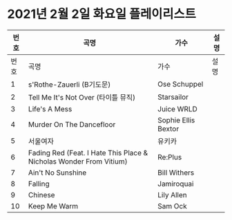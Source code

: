 # 2021년 2월 2일 화요일 플레이리스트

| 번호 | 곡명 | 가수 | 설명 |
|------|------|------|------|
| 번호 | 곡명 | 가수 | 설명 |
| 1 | s'Rothe-Zauerli (B기도문) | Ose Schuppel |  |
| 2 | Tell Me It's Not Over (타이틀 뮤직) | Starsailor |  |
| 3 | Life's A Mess | Juice WRLD |  |
| 4 | Murder On The Dancefloor | Sophie Ellis Bextor |  |
| 5 | 서울여자 | 유키카 |  |
| 6 | Fading Red (Feat. I Hate This Place & Nicholas Wonder From Vitium) | Re:Plus |  |
| 7 | Ain't No Sunshine | Bill Withers |  |
| 8 | Falling | Jamiroquai |  |
| 9 | Chinese | Lily Allen |  |
| 10 | Keep Me Warm | Sam Ock |  |
